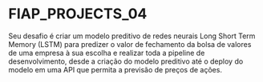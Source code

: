 # FIAP_PROJECTS_04
Seu desafio é criar um modelo preditivo de redes neurais Long Short Term Memory (LSTM) para predizer o valor de fechamento da bolsa de valores de uma empresa à sua escolha e realizar toda a pipeline de desenvolvimento, desde a criação do modelo preditivo até o deploy do modelo em uma API que permita a previsão de preços de ações.
